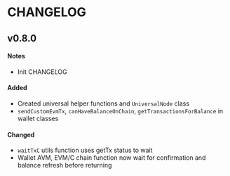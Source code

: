 # CHANGELOG

## v0.8.0

#### Notes

-   Init CHANGELOG

#### Added

-   Created universal helper functions and `UniversalNode` class
-   `sendCustomEvmTx`, `canHaveBalanceOnChain`, `getTransactionsForBalance` in wallet classes

#### Changed

-   `waitTxC` utils function uses getTx status to wait
-   Wallet AVM, EVM/C chain function now wait for confirmation and balance refresh before returning
